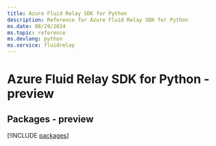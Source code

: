 ```yaml
---
title: Azure Fluid Relay SDK for Python
description: Reference for Azure Fluid Relay SDK for Python
ms.date: 08/29/2024
ms.topic: reference
ms.devlang: python
ms.service: fluidrelay
---
```

# Azure Fluid Relay SDK for Python - preview
## Packages - preview
[!INCLUDE [packages](fluid-relay-index.md)]